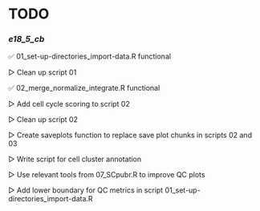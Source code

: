 # TODO

### *e18_5_cb*

✅︎ 01_set-up-directories_import-data.R functional

▷ Clean up script 01

✅︎ 02_merge_normalize_integrate.R functional

▷ Add cell cycle scoring to script 02

▷ Clean up script 02

▷ Create saveplots function to replace save plot chunks in scripts 02 and 03

▷ Write script for cell cluster annotation

▷ Use relevant tools from 07_SCpubr.R to improve QC plots

▷ Add lower boundary for QC metrics in script 01_set-up-directories_import-data.R
